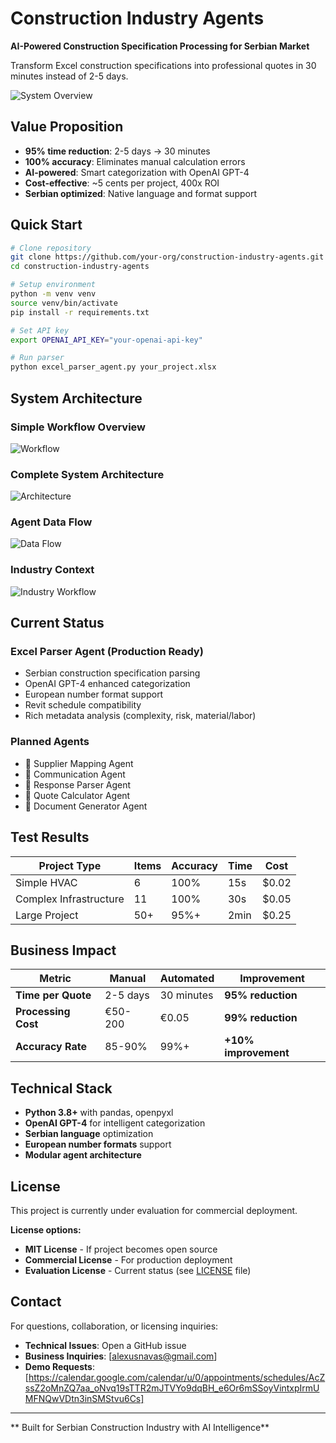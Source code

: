 # Construction Industry Agents

**AI-Powered Construction Specification Processing for Serbian Market**

Transform Excel construction specifications into professional quotes in 30 minutes instead of 2-5 days.

![System Overview](https://raw.githubusercontent.com/Prosperity-labs/diagrams/construction-industry-agents/main/docs/diagrams/simple-overview.svg)

## Value Proposition

- **95% time reduction**: 2-5 days -> 30 minutes
- **100% accuracy**: Eliminates manual calculation errors  
- **AI-powered**: Smart categorization with OpenAI GPT-4
- **Cost-effective**: ~5 cents per project, 400x ROI
- **Serbian optimized**: Native language and format support


## Quick Start

```bash
# Clone repository
git clone https://github.com/your-org/construction-industry-agents.git
cd construction-industry-agents

# Setup environment
python -m venv venv
source venv/bin/activate
pip install -r requirements.txt

# Set API key
export OPENAI_API_KEY="your-openai-api-key"

# Run parser
python excel_parser_agent.py your_project.xlsx
```


## System Architecture

### Simple Workflow Overview
![Workflow](https://raw.githubusercontent.com/Prosperity-labs/construction-industry-agents/main/diagrams/simple-overview.svg)

### Complete System Architecture  
![Architecture](https://raw.githubusercontent.com/Prosperity-labs/construction-industry-agents/main/diagrams/complete-architecture.svg)

### Agent Data Flow
![Data Flow](https://raw.githubusercontent.com/Prosperity-labs/construction-industry-agents/main/diagrams/agent-workflow.svg)

### Industry Context
![Industry Workflow](https://raw.githubusercontent.com/Prosperity-labs/construction-industry-agents/main/diagrams/construction-workflow.svg)

## Current Status

### **Excel Parser Agent (Production Ready)**
- Serbian construction specification parsing
- OpenAI GPT-4 enhanced categorization
- European number format support
- Revit schedule compatibility
- Rich metadata analysis (complexity, risk, material/labor)

### **Planned Agents**
- 🔧 Supplier Mapping Agent
- 🔧 Communication Agent  
- 🔧 Response Parser Agent
- 🔧 Quote Calculator Agent
- 🔧 Document Generator Agent

## Test Results

| Project Type | Items | Accuracy | Time | Cost |
|--------------|-------|----------|------|------|
| Simple HVAC | 6 | 100% | 15s | $0.02 |
| Complex Infrastructure | 11 | 100% | 30s | $0.05 |
| Large Project | 50+ | 95%+ | 2min | $0.25 |

## Business Impact

| Metric | Manual | Automated | Improvement |
|--------|--------|-----------|-------------|
| **Time per Quote** | 2-5 days | 30 minutes | **95% reduction** |
| **Processing Cost** | €50-200 | €0.05 | **99% reduction** |
| **Accuracy Rate** | 85-90% | 99%+ | **+10% improvement** |

## Technical Stack

- **Python 3.8+** with pandas, openpyxl
- **OpenAI GPT-4** for intelligent categorization
- **Serbian language** optimization
- **European number formats** support
- **Modular agent architecture**

## License

This project is currently under evaluation for commercial deployment. 

**License options:**
- **MIT License** - If project becomes open source
- **Commercial License** - For production deployment
- **Evaluation License** - Current status (see [LICENSE](LICENSE) file)

## Contact

For questions, collaboration, or licensing inquiries:

- **Technical Issues**: Open a GitHub issue
- **Business Inquiries**: [alexusnavas@gmail.com]
- **Demo Requests**: [https://calendar.google.com/calendar/u/0/appointments/schedules/AcZssZ2oMnZQ7aa_oNvq19sTTR2mJTVYo9dqBH_e6Or6mSSoyVintxpIrmUMFNQwVDtn3inSMStvu6Cs]

---

** Built for Serbian Construction Industry with AI Intelligence**